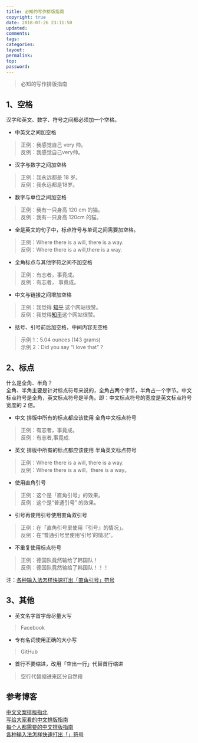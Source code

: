 ```yaml
---
title: 必知的写作排版指南
copyright: true
date: 2018-07-26 23:11:50
updated:
comments:
tags:
categories:
layout:
permalink:
top:
password:
---
```


<blockquote class="blockquote-center"> 必知的写作排版指南 </blockquote>

<!-- more -->

## 1、空格
汉字和英文、数字、符号之间都必须加一个空格。
* 中英文之间加空格
> 正例：我感觉自己 very 帅。  
> 反例：我感觉自己very帅。
* 汉字与数字之间加空格
> 正例：我永远都是 18 岁。  
> 反例：我永远都是18岁。
* 数字与单位之间加空格
> 正例：我有一只身高 120 cm 的猫。  
> 反例：我有一只身高 120cm 的猫。
* 全是英文的句子中，标点符号与单词之间需要加空格。
> 正例：Where there is a will, there is a way.  
> 反例：Where there is a will,there is a way.
* 全角标点与其他字符之间不加空格
> 正例：有志者，事竟成。  
> 反例：有志者， 事竟成。
* 中文与链接之间增加空格
> 正例：我觉得 [知乎](https://www.zhihu.com/) 这个网站很赞。  
> 反例：我觉得[知乎](https://www.zhihu.com/)这个网站很赞。
* 括号、引号前后加空格，中间内容无空格
> 示例 1：5.04 ounces (143 grams)  
> 示例 2：Did you say “I love that” ?

## 2、标点
什么是全角、半角？  
全角、半角主要是针对标点符号来说的，全角占两个字节，半角占一个字节。中文标点符号是全角，英文标点符号是半角。即：中文标点符号的宽度是英文标点符号宽度的 2 倍。  

* 中文 排版中所有的标点都应该使用 全角中文标点符号  
> 正例：有志者，事竟成。  
> 反例：有志者,事竟成.
* 英文 排版中所有的标点都应该使用 半角英文标点符号
> 正例：Where there is a will, there is a way.  
> 反例：Where there is a will，there is a way。
* 使用直角引号
> 正例：这个是「直角引号」的效果。  
> 反例：这个是“普通引号” 的效果。
* 引号再使用引号使用直角双引号
> 正例：在「直角引号里使用『引号』的情况」。  
> 反例：在“普通引号里使用‘引号’的情况”。  
* 不重复使用标点符号
> 正例：德国队竟然输给了韩国队！  
> 反例：德国队竟然输给了韩国队！！！  

注：[各种输入法怎样快速打出「直角引号」符号](https://www.zhihu.com/question/19716567)

## 3、其他
* 英文名字首字母尽量大写
> Facebook
* 专有名词使用正确的大小写
> GitHub
* 首行不要缩进，改用「空出一行」代替首行缩进
> 空行代替缩进来区分自然段

## 参考博客
[中文文案排版指北](https://github.com/mzlogin/chinese-copywriting-guidelines)  
[写给大家看的中文排版指南](https://zhuanlan.zhihu.com/p/20506092)  
[每个人都需要的中文排版指南](http://stormzhang.com/2017/03/16/chinese-copywriting/)  
[各种输入法怎样快速打出「」符号](https://www.zhihu.com/question/19716567)  
